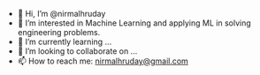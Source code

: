 - 👋 Hi, I’m @nirmalhruday
- 👀 I’m interested in Machine Learning and applying ML in solving engineering problems.
- 🌱 I’m currently learning ...
- 💞️ I’m looking to collaborate on ...
- 📫 How to reach me: nirmalhruday@gmail.com

<!---
nirmalhruday/nirmalhruday is a ✨ special ✨ repository because its `README.md` (this file) appears on your GitHub profile.
You can click the Preview link to take a look at your changes.
--->
